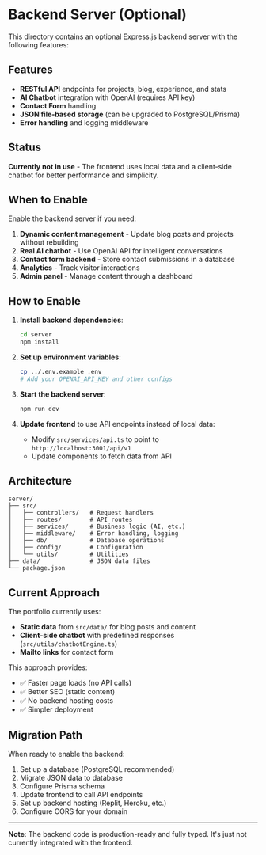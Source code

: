 # Backend Server (Optional)

This directory contains an optional Express.js backend server with the following features:

## Features

- **RESTful API** endpoints for projects, blog, experience, and stats
- **AI Chatbot** integration with OpenAI (requires API key)
- **Contact Form** handling
- **JSON file-based storage** (can be upgraded to PostgreSQL/Prisma)
- **Error handling** and logging middleware

## Status

**Currently not in use** - The frontend uses local data and a client-side chatbot for better performance and simplicity.

## When to Enable

Enable the backend server if you need:

1. **Dynamic content management** - Update blog posts and projects without rebuilding
2. **Real AI chatbot** - Use OpenAI API for intelligent conversations
3. **Contact form backend** - Store contact submissions in a database
4. **Analytics** - Track visitor interactions
5. **Admin panel** - Manage content through a dashboard

## How to Enable

1. **Install backend dependencies**:
   ```bash
   cd server
   npm install
   ```

2. **Set up environment variables**:
   ```bash
   cp ../.env.example .env
   # Add your OPENAI_API_KEY and other configs
   ```

3. **Start the backend server**:
   ```bash
   npm run dev
   ```

4. **Update frontend** to use API endpoints instead of local data:
   - Modify `src/services/api.ts` to point to `http://localhost:3001/api/v1`
   - Update components to fetch data from API

## Architecture

```
server/
├── src/
│   ├── controllers/   # Request handlers
│   ├── routes/        # API routes
│   ├── services/      # Business logic (AI, etc.)
│   ├── middleware/    # Error handling, logging
│   ├── db/            # Database operations
│   ├── config/        # Configuration
│   └── utils/         # Utilities
├── data/              # JSON data files
└── package.json
```

## Current Approach

The portfolio currently uses:
- **Static data** from `src/data/` for blog posts and content
- **Client-side chatbot** with predefined responses (`src/utils/chatbotEngine.ts`)
- **Mailto links** for contact form

This approach provides:
- ✅ Faster page loads (no API calls)
- ✅ Better SEO (static content)
- ✅ No backend hosting costs
- ✅ Simpler deployment

## Migration Path

When ready to enable the backend:

1. Set up a database (PostgreSQL recommended)
2. Migrate JSON data to database
3. Configure Prisma schema
4. Update frontend to call API endpoints
5. Set up backend hosting (Replit, Heroku, etc.)
6. Configure CORS for your domain

---

**Note**: The backend code is production-ready and fully typed. It's just not currently integrated with the frontend.

